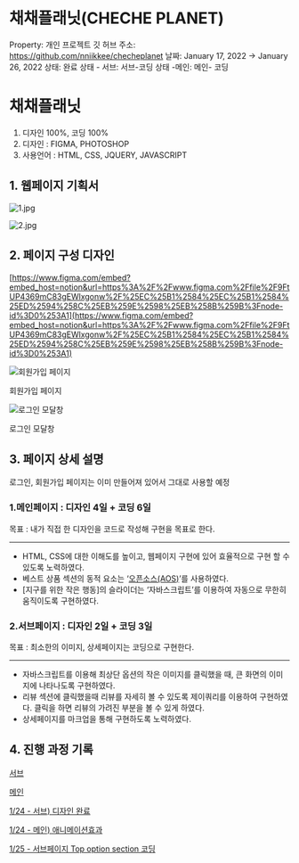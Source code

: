 # 채채플래닛(CHECHE PLANET)

Property: 개인 프로젝트
깃 허브 주소: https://github.com/nniikkee/checheplanet
날짜: January 17, 2022 → January 26, 2022
상태: 완료
상태 - 서브: 서브-코딩
상태 -메인: 메인- 코딩

# 채채플래닛

1. 디자인 100%, 코딩 100%
2. 디자인 : FIGMA, PHOTOSHOP
3. 사용언어 : HTML, CSS, JQUERY, JAVASCRIPT

## 1. 웹페이지 기획서

![1.jpg](README/1.jpg)

![2.jpg](README/2.jpg)

## 2. 페이지 구성 디자인

[https://www.figma.com/embed?embed_host=notion&url=https%3A%2F%2Fwww.figma.com%2Ffile%2F9FtUP4369mC83gEWlxgonw%2F%25EC%25B1%2584%25EC%25B1%2584%25ED%2594%258C%25EB%259E%2598%25EB%258B%259B%3Fnode-id%3D0%253A1](https://www.figma.com/embed?embed_host=notion&url=https%3A%2F%2Fwww.figma.com%2Ffile%2F9FtUP4369mC83gEWlxgonw%2F%25EC%25B1%2584%25EC%25B1%2584%25ED%2594%258C%25EB%259E%2598%25EB%258B%259B%3Fnode-id%3D0%253A1)

![회원가입 페이지](README/join.png)

회원가입 페이지

![로그인 모달창](README/ddd.png)

로그인 모달창

## 3. 페이지 상세 설명

로그인, 회원가입 페이지는 이미 만들어져 있어서 그대로 사용할 예정

### 1.**메인페이지 : 디자인 4일 + 코딩 6일**

목표 : 내가 직접 한 디자인을 코드로 작성해 구현을 목표로 한다.

---

- HTML, CSS에 대한 이해도를 높이고, 웹페이지 구현에 있어 효율적으로 구현 할 수있도록 노력하였다.
- 베스트 상품 섹션의 동적 요소는 ‘[오픈소스(AOS)](https://github.com/michalsnik/aos.git)’를 사용하였다.
- [지구를 위한 작은 행동]의 슬라이더는 ‘자바스크립트’를 이용하여 자동으로 무한히 움직이도록 구현하였다.

### 2.서브페이지 : 디**자인 2일 + 코딩 3일**

목표 : 최소한의 이미지, 상세페이지는 코딩으로 구현한다.

---

- 자바스크립트를 이용해 최상단 옵션의 작은 이미지를 클릭했을 때, 큰 화면의 이미지에 나타나도록 구현하였다.
- 리뷰 섹션에 클릭했을때 리뷰를 자세히 볼 수 있도록 제이쿼리를 이용하여 구현하였다.
클릭을 하면 리뷰의 가려진 부분을 볼 수 있게 하였다.
- 상세페이지를 마크업을 통해 구현하도록 노력하였다.

## 4. 진행 과정 기록

[서브](https://www.notion.so/264ab3d0335946858616029d5b723cd7)

[메인](https://www.notion.so/9327f3ed7841472fa11c60a46d7c5959)

[1/24 - 서브) 디자인 완료](https://www.notion.so/1-24-7e20b91c47f546c1a703db42aad99c2b)

[1/24 - 메인) 애니메이션효과](https://www.notion.so/1-24-ab9a1b08822246e8b92894a01d2878a1)

[1/25 - 서브페이지 Top option section 코딩](https://www.notion.so/1-25-Top-option-section-f931fbc9bc5841209a393bc0da01f9e3)
